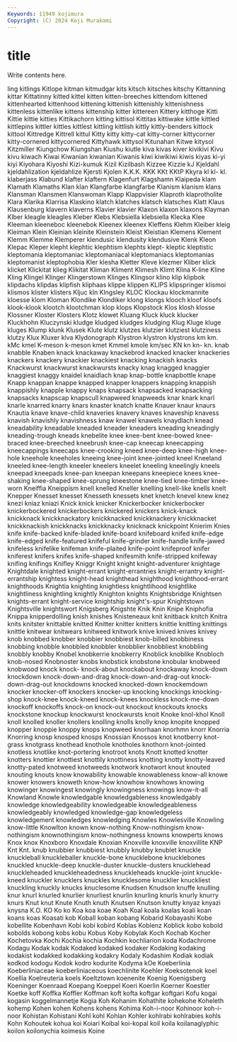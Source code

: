 ```yaml
---
Keywords: 11949 kojimura
Copyright: (C) 2024 Koji Murakami
---
```


# title

Write contents here.



ling kitlings Kitlope
kitman kitmudgar kits kitsch kitsches kitschy Kittanning kittar Kittatinny kitted
kittel kitten kitten-breeches kittendom kittened kittenhearted kittenhood kittening kittenish kittenishly
kittenishness kittenless kittenlike kittens kittenship kitter kittereen Kittery kitthoge Kitti
Kittie kittie kitties Kittikachorn kitting kittisol Kittitas kittiwake kittle kittled
kittlepins kittler kittles kittlest kittling kittlish kittly kittly-benders kittock kittool
Kittredge Kittrell kittul Kitty kitty kitty-cat kitty-corner kittycorner kitty-cornered kittycornered
Kittyhawk kittysol Kitunahan Kitwe kitysol Kitzmiller Kiungchow Kiungshan Kiushu kiutle
kiva kivas kiver kivikivi Kivu kivu kiwach Kiwai Kiwanian kiwanian
Kiwanis kiwi kiwikiwi kiwis kiyas ki-yi kiyi Kiyohara Kiyoshi Kizi-kumuk
Kizil Kizilbash Kizzee Kizzie kJ Kjeldahl kjeldahlization kjeldahlize Kjersti Kjolen
K.K.K. KKK KKt KKtP Kkyra kl kl- kl. klaberjass Klabund
klafter klaftern Klagenfurt Klagshamn Klaipeda klam Klamath Klamaths Klan klan
Klangfarbe klangfarbe Klanism klanism klans Klansman Klansmen Klanswoman Klapp Klappvisier
Klaproth klaprotholite Klara Klarika Klarrisa Klaskino klatch klatches klatsch klatsches
Klatt Klaus Klausenburg klavern klaverns Klavier klavier Klaxon klaxon klaxons
Klayman Klber kleagle kleagles Kleber Klebs Klebsiella klebsiella Klecka Klee
Kleeman kleeneboc kleenebok Kleenex kleenex Kleffens Klehm Kleiber kleig Kleiman
Klein Kleinian kleinite Kleinstein Kleist Kleistian Klemens Klement Klemm Klemme
Klemperer klendusic klendusity klendusive Klenk Kleon Klepac Kleper klepht klephtic
klephtism klephts klept- kleptic kleptistic kleptomania kleptomaniac kleptomaniacal kleptomaniacs kleptomanias
kleptomanist kleptophobia Kler klesha Kletter Kleve klezmer Kliber klick klicket
Klickitat klieg Klikitat Kliman Kliment Klimesh Klimt Klina K-line Kline
Kling Klingel Klinger Klingerstown Klinges Klingsor klino klip klipbok klipdachs
klipdas klipfish kliphaas klippe klippen KLIPS klipspringer klismoi klismos klister
klisters Kljuc kln Klngsley KLOC Klockau klockmannite kloesse klom Kloman
Klondike Klondiker klong klongs klooch kloof kloofs klook-klook klootch klootchman
klop klops Klopstock Klos klosh klosse Klossner Kloster Klosters Klotz
klowet Kluang Kluck kluck klucker Kluckhohn Kluczynski kludge kludged kludges
kludging Klug Kluge kluge kluges Klump klunk Klusek Klute klutz
klutzes klutzier klutziest klutziness klutzy Klux Kluxer klva Klydonograph Klystron
klystron klystrons km km. kMc kmel K-meson k-meson kmet Kmmel
kmole km/sec KN kn kn- kn. knab knabble Knaben knack
knackaway knackebrod knacked knacker knackeries knackers knackery knackier knackiest knacking
knackish knacks Knackwurst knackwurst knackwursts knacky knag knagged knaggier knaggiest
knaggy knaidel knaidlach knap knap-bottle knapbottle knape Knapp knappan knappe
knapped knapper knappers knapping knappish knappishly knapple knappy knaps knapsack
knapsacked knapsacking knapsacks knapscap knapscull knapweed knapweeds knar knark knarl
knarle knarred knarry knars knaster knatch knatte Knauer knaur knaurs
Knautia knave knave-child knaveries knavery knaves knaveship knavess knavish knavishly
knavishness knaw knawel knawels knaydlach knead kneadability kneadable kneaded kneader
kneaders kneading kneadingly kneading-trough kneads knebelite knee knee-bent knee-bowed knee-braced
knee-breeched kneebrush knee-cap kneecap kneecapping kneecappings kneecaps knee-crooking kneed knee-deep
knee-high knee-hole kneehole kneeholes kneeing knee-joint knee-jointed kneel Kneeland kneeled
knee-length kneeler kneelers kneelet kneeling kneelingly kneels kneepad kneepads knee-pan
kneepan kneepans kneepiece knees knee-shaking knee-shaped knee-sprung kneestone knee-tied knee-timber
knee-worn Kneiffia Kneippism knell knelled Kneller knelling knell-like knells knelt
Knepper Knesset knesset Knesseth knessets knet knetch knevel knew knez
knezi kniaz kniazi Knick knick knicker Knickerbocker knickerbocker knickerbockered knickerbockers
knickered knickers knick-knack knickknack knickknackatory knickknacked knickknackery knickknacket knickknackish knickknacks
knickknacky knicknack knickpoint Knierim Knies knife knife-backed knife-bladed knife-board knifeboard
knifed knife-edge knife-edged knife-featured knifeful knife-grinder knife-handle knife-jawed knifeless knifelike
knifeman knife-plaited knife-point knifeproof knifer kniferest knifers knifes knife-shaped knifesmith
knife-stripped knifeway knifing knifings Knifley Kniggr Knight knight knight-adventurer knightage
Knightdale knighted knight-errant knight-errantries knight-errantry knight-errantship knightess knight-head knighthead knighthood
knighthood-errant knighthoods Knightia knighting knightless knightlihood knightlike knightliness knightling knightly
Knighton knights Knightsbridge Knightsen knights-errant knight-service knightship knight's-spur Knightstown Knightsville
knightswort Knigsberg Knigshte Knik Knin Knipe Kniphofia Knippa knipperdolling knish
knishes Knisteneaux knit knitback knitch Knitra knits knitster knittable knitted
Knitter knitter knitters knittie knitting knittings knittle knitwear knitwears knitweed
knitwork knive knived knives knivey knob knobbed knobber knobbier knobbiest
knob-billed knobbiness knobbing knobble knobbled knobbler knobblier knobbliest knobbling knobbly
knobby Knobel knobkerrie knobkerry Knoblick knoblike Knobloch knob-nosed Knobnoster knobs
knobstick knobstone knobular knobweed knobwood knock knock- knock-about knockabout knockaway
knock-down knockdown knock-down-and-drag knock-down-and-drag-out knock-down-drag-out knockdowns knocked knocked-down knockemdown knocker
knocker-off knockers knocker-up knocking knockings knocking-shop knock-knee knock-kneed knock-knees knockless
knock-me-down knockoff knockoffs knock-on knock-out knockout knockouts knocks knockstone knockup
knockwurst knockwursts knoit Knoke knol-khol Knoll knoll knolled knoller knollers
knolling knolls knolly knop knopite knopped knopper knoppie knoppy knops
knopweed knorhaan knorhmn knorr Knorria Knorring knosp knosped knosps Knossian
Knossos knot knotberry knot-grass knotgrass knothead knothole knotholes knothorn knot-jointed
knotless knotlike knot-portering knotroot knots Knott knotted knotter knotters knottier
knottiest knottily knottiness knotting knotty knotty-leaved knotty-pated knotweed knotweeds knotwork
knotwort knout knouted knouting knouts know knowability knowable knowableness know-all
knowe knower knowers knoweth know-how knowhow knowhows knowing knowinger knowingest
knowingly knowingness knowings know-it-all Knowland Knowle knowledgable knowledgableness knowledgably knowledge
knowledgeability knowledgeable knowledgeableness knowledgeably knowledged knowledge-gap knowledgeless knowledgement knowledges knowledging
Knowles Knowlesville Knowling know-little Knowlton known know-nothing Know-nothingism know-nothingism knownothingism
know-nothingness knowns knowperts knows Knox knox Knoxboro Knoxdale Knoxian Knoxville
knoxville knoxvillite KNP Knt Knt. knub knubbier knubbiest knubbly knubby
knublet knuckle knuckleball knuckleballer knuckle-bone knucklebone knucklebones knuckled knuckle-deep knuckle-duster
knuckle-dusters knucklehead knuckleheaded knuckleheadedness knuckleheads knuckle-joint knuckle-kneed knuckler knucklers knuckles
knucklesome knucklier knuckliest knuckling knuckly knucks knuclesome Knudsen Knudson knuffe
knulling knur knurl knurled knurlier knurliest knurlin knurling knurls knurly
knurry knurs Knut knut Knute Knuth knuth Knutsen Knutson knutty
knyaz knyazi knysna K.O. KO Ko ko Koa koa koae
Koah Koal koala koalas koali koan koans koas Koasati kob
Koball koban kobang Kobarid Kobayashi Kobe kobellite Kobenhavn Kobi kobi
kobird Koblas Koblenz Koblick kobo kobold kobolds kobong kobs kobu
Kobus Koby Kobylak Koch Kochab Kocher Kochetovka Kochi Kochia kochia
Kochkin kochliarion koda Kodachrome Kodagu Kodak kodak Kodaked kodaked kodaker
Kodaking kodaking kodakist kodakked kodakking kodakry Kodaly Kodashim Kodiak kodiak
kodkod kodogu Kodok kodro kodurite Kodyma kOe Koeberlinia Koeberliniaceae koeberliniaceous
koechlinite Koehler Koeksotenok koel Koellia Koelreuteria koels Koeltztown koenenite Koenig
Koenigsberg Koeninger Koenraad Koepang Koeppel Koeri Koerlin Koerner Koestler Koetke
koff Koffka Koffler Koffman koft kofta koftgar koftgari Kofu kogai
kogasin koggelmannetje Kogia Koh Kohanim Kohathite kohekohe Koheleth kohemp Kohen
kohen Kohens kohens Kohima Koh-i-noor Kohinoor koh-i-noor Kohistan Kohistani Kohl
kohl Kohlan Kohler kohlrabi kohlrabies kohls Kohn Kohoutek kohua koi
Koiari Koibal koi-kopal koil koila koilanaglyphic koilon koilonychia koimesis Koine
